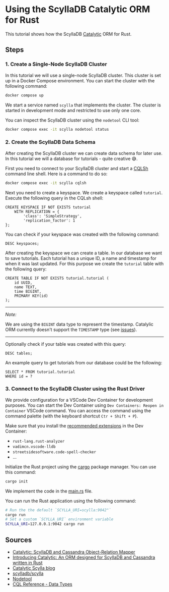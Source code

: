 # Using the ScyllaDB Catalytic ORM for Rust

This tutorial shows how the ScyllaDB [Catalytic](https://github.com/Jasperav/Catalytic) ORM for Rust.

## Steps

### 1. Create a Single-Node ScyllaDB Cluster

In this tutorial we will use a single-node ScyllaDB cluster. This cluster is set up in a Docker Compose environment. You can start the cluster with the following command:

```bash
docker compose up
```

We start a service named `scylla` that implements the cluster. The cluster is started in development mode and restricted to use only one core.

You can inspect the ScyllaDB cluster using the `nodetool` CLI tool:

```bash
docker compose exec -it scylla nodetool status
```

### 2. Create the ScyllaDB Data Schema

After creating the ScyllaDB cluster we can create data schema for later use. In this tutorial we will a database for tutorials - quite creative 😅.

First you need to connect to your ScyllaDB cluster and start a [CQLSh](https://opensource.docs.scylladb.com/stable/cql/cqlsh.html) command line shell. Here is a command to do so:

```bash
docker compose exec -it scylla cqlsh
```

Next you need to create a keyspace. We create a keyspace called `tutorial`. Execute the following query in the CQLsh shell:

```
CREATE KEYSPACE IF NOT EXISTS tutorial
    WITH REPLICATION = {
        'class': 'SimpleStrategy',
        'replication_factor': 1
};
```

You can check if your keyspace was created with the following command:

```
DESC keyspaces;
```

After creating the keyspace we can create a table. In our database we want to save tutorials. Each tutorial has a unique ID, a name and timestamp for when it was last updated. For this purpose we create the `tutorial` table with the following query:

```
CREATE TABLE IF NOT EXISTS tutorial.tutorial (
    id UUID,
    name TEXT,
    time BIGINT,
    PRIMARY KEY(id)
);
```

---

*Note:*

We are using the `BIGINT` data type to represent the timestamp. Catalylic ORM currently doesn't support the `TIMESTAMP` type (see [issues](https://github.com/Jasperav/Catalytic/issues/8)).

---

Optionally check if your table was created with this query:

```
DESC tables;
```

An example query to get tutorials from our database could be the following:

```
SELECT * FROM tutorial.tutorial
WHERE id = ?
```

### 3. Connect to the ScyllaDB Cluster using the Rust Driver

We provide configuration for a VSCode Dev Container for development purposes. You can start the Dev Container using `Dev Containers: Reopen in Container` VSCode command. You can access the command using the command palette (with the keyboard shortcut `Ctr + Shift + P`).

Make sure that you install the [recommended extensions](.vscode/extensions.json) in the Dev Container:

- `rust-lang.rust-analyzer`
- `vadimcn.vscode-lldb`
- `streetsidesoftware.code-spell-checker`
- ...

Initialize the Rust project using the [cargo](https://github.com/rust-lang/cargo) package manager. You can use this command:

```bash
cargo init
```

We implement the code in the [main.rs](./src/main.rs) file.

You can run the Rust application using the following command:

```bash
# Run the the default `SCYLLA_URI=scylla:9042"`
cargo run
# Set a custom `SCYLLA_URI` environment variable
SCYLLA_URI=127.0.0.1:9042 cargo run
```

## Sources

- [Catalytic: ScyllaDB and Cassandra Object-Relation Mapper](https://github.com/Jasperav/Catalytic)
- [Introducing Catalytic: An ORM designed for ScyllaDB and Cassandra written in Rust](https://www.scylladb.com/2022/02/15/introducing-catalytic-an-orm-designed-for-scylladb-and-cassandra-written-in-rust/)
- [Catalytic Scylla blog](https://github.com/Jasperav/scylla_mapping)
- [scylladb/scylla](https://hub.docker.com/r/scylladb/scylla/)
- [Nodetool](https://opensource.docs.scylladb.com/stable/operating-scylla/nodetool.html)
- [CQL Reference - Data Types](https://opensource.docs.scylladb.com/stable/cql/types.html#data-types)